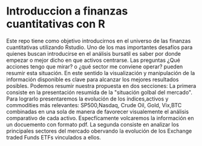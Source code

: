 # Introduccion a finanzas cuantitativas con R
Este repo tiene como objetivo introducirnos en el universo de las finanzas cuantitativas utilizando Rstudio. Uno de los mas importantes desafíos para quienes buscan introducirse en el análisis bursatil es saber por donde empezar o mejor dicho en que activos centrarse.
Las preguntas ¿Qué acciones tengo que mirar? o ¿qué sector me conviene operar? pueden resumir esta situación. En este sentido la visualización y manipulación de la información disponible es clave para alcanzar los mejores resultados posibles. Podemos resumir nuestra propuesta en dos secciones: La primera consiste en la presentación resumida de la "situación golbal del mercado". Para lograrlo presentaremos la evolución de los índices,activos y commodities más relevantes: SP500,Nasdaq, Crude Oil, Gold, Vix,BTC combinadas en una sola de manera de favorecer visualemente el análisis comparativo de cada activo. Especfícamente volcaremos la información en un docuemento con formato pdf.
La segunda consiste en analizar los principales sectores del mercado obervando la evolución de los Exchange traded Funds ETFs vinculados a ellos.
